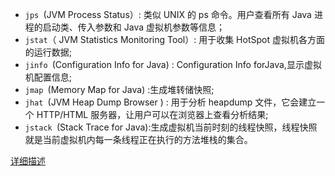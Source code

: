 - `jps `(JVM Process Status）: 类似 UNIX 的 ps 命令。用户查看所有 Java 进程的启动类、传入参数和 Java 虚拟机参数等信息；
- `jstat`（ JVM Statistics Monitoring Tool）: 用于收集 HotSpot 虚拟机各方面的运行数据;
- `jinfo `(Configuration Info for Java) : Configuration Info forJava,显示虚拟机配置信息;
- `jmap `(Memory Map for Java) :生成堆转储快照;
- `jhat `(JVM Heap Dump Browser ) : 用于分析 heapdump 文件，它会建立一个 HTTP/HTML 服务器，让用户可以在浏览器上查看分析结果;
- `jstack `(Stack Trace for Java):生成虚拟机当前时刻的线程快照，线程快照就是当前虚拟机内每一条线程正在执行的方法堆栈的集合。

[详细描述](https://github.com/Snailclimb/JavaGuide/blob/master/docs/java/jvm/JDK%E7%9B%91%E6%8E%A7%E5%92%8C%E6%95%85%E9%9A%9C%E5%A4%84%E7%90%86%E5%B7%A5%E5%85%B7%E6%80%BB%E7%BB%93.md)


